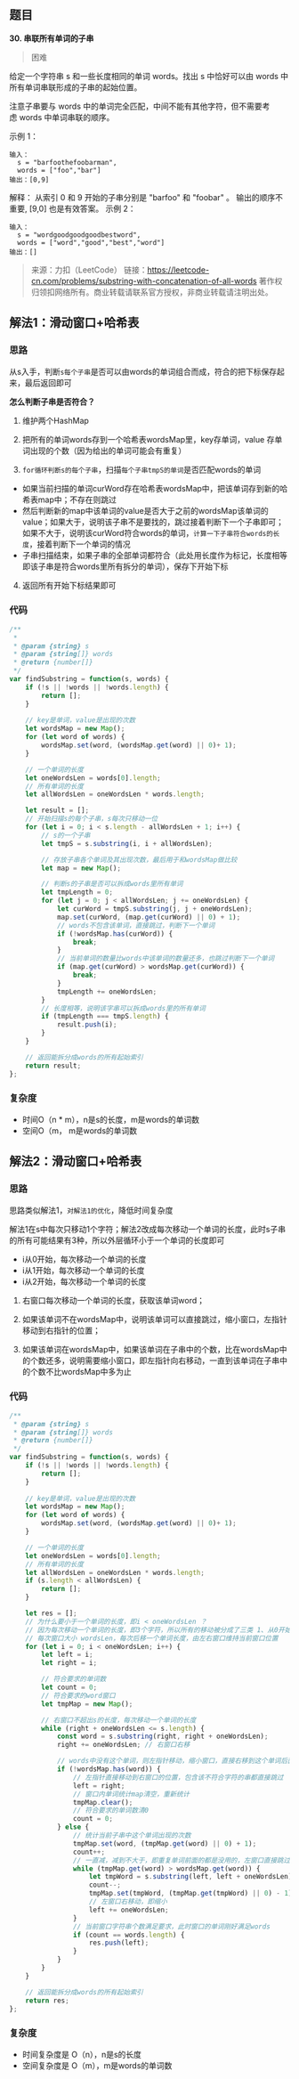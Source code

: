 ## 题目
**30. 串联所有单词的子串**
>困难

给定一个字符串 s 和一些长度相同的单词 words。找出 s 中恰好可以由 words 中所有单词串联形成的子串的起始位置。

注意子串要与 words 中的单词完全匹配，中间不能有其他字符，但不需要考虑 words 中单词串联的顺序。

示例 1：
```
输入：
  s = "barfoothefoobarman",
  words = ["foo","bar"]
输出：[0,9]
```
解释：
从索引 0 和 9 开始的子串分别是 "barfoo" 和 "foobar" 。
输出的顺序不重要, [9,0] 也是有效答案。
示例 2：
```
输入：
  s = "wordgoodgoodgoodbestword",
  words = ["word","good","best","word"]
输出：[]
```
>来源：力扣（LeetCode）
链接：https://leetcode-cn.com/problems/substring-with-concatenation-of-all-words
著作权归领扣网络所有。商业转载请联系官方授权，非商业转载请注明出处。

## 解法1：滑动窗口+哈希表
### 思路
从s入手，判断`s每个子串`是否可以由words的单词组合而成，符合的把下标保存起来，最后返回即可



**怎么判断子串是否符合？**

1. 维护两个HashMap
2. 把所有的单词words存到一个哈希表wordsMap里，key存单词，value 存单词出现的个数（因为给出的单词可能会有重复）

3. `for循环判断s的每个子串`，扫描`每个子串tmpS的单词`是否匹配words的单词

* 如果当前扫描的单词curWord存在哈希表wordsMap中，把该单词存到新的哈希表map中；不存在则跳过
* 然后判断新的map中该单词的value是否大于之前的wordsMap该单词的value；如果大于，说明该子串不是要找的，跳过接着判断下一个子串即可；如果不大于，说明该curWord符合words的单词，`计算一下子串符合words的长度`，接着判断下一个单词的情况
* 子串扫描结束，如果子串的全部单词都符合（此处用长度作为标记，长度相等即该子串是符合words里所有拆分的单词），保存下开始下标

4. 返回所有开始下标结果即可

### 代码
```javascript
/**
 * 
 * @param {string} s
 * @param {string[]} words
 * @return {number[]}
 */
var findSubstring = function(s, words) {
    if (!s || !words || !words.length) {
        return [];
    }
    
    // key是单词，value是出现的次数
    let wordsMap = new Map();
    for (let word of words) {
        wordsMap.set(word, (wordsMap.get(word) || 0)+ 1);  
    }

    // 一个单词的长度
    let oneWordsLen = words[0].length;
    // 所有单词的长度
    let allWordsLen = oneWordsLen * words.length;

    let result = [];
    // 开始扫描s的每个子串，s每次只移动一位
    for (let i = 0; i < s.length - allWordsLen + 1; i++) {
        // s的一个子串
        let tmpS = s.substring(i, i + allWordsLen);

        // 存放子串各个单词及其出现次数，最后用于和wordsMap做比较
        let map = new Map();

        // 判断s的子串是否可以拆成words里所有单词
        let tmpLength = 0;
        for (let j = 0; j < allWordsLen; j += oneWordsLen) {
            let curWord = tmpS.substring(j, j + oneWordsLen);
            map.set(curWord, (map.get(curWord) || 0) + 1);
            // words不包含该单词，直接跳过，判断下一个单词
            if (!wordsMap.has(curWord)) {
                break;
            }
            // 当前单词的数量比words中该单词的数量还多，也跳过判断下一个单词
            if (map.get(curWord) > wordsMap.get(curWord)) {
                break;
            }
            tmpLength += oneWordsLen;
        }
        // 长度相等，说明该字串可以拆成words里的所有单词
        if (tmpLength === tmpS.length) {
            result.push(i);
        }
    }

    // 返回能拆分成words的所有起始索引
    return result;
};
```
### 复杂度
* 时间O（n * m），n是s的长度，m是words的单词数
* 空间O（m， m是words的单词数


## 解法2：滑动窗口+哈希表
### 思路
思路类似解法1，`对解法1的优化`，降低时间复杂度



解法1在s中每次只移动1个字符；解法2改成每次移动一个单词的长度，此时s子串的所有可能结果有3种，所以外层循环小于一个单词的长度即可

* i从0开始，每次移动一个单词的长度
* i从1开始，每次移动一个单词的长度
* i从2开始，每次移动一个单词的长度



1. 右窗口每次移动一个单词的长度，获取该单词word；

2. 如果该单词不在wordsMap中，说明该单词可以直接跳过，缩小窗口，左指针移动到右指针的位置；

3. 如果该单词在wordsMap中，如果该单词在子串中的个数，比在wordsMap中的个数还多，说明需要缩小窗口，即左指针向右移动，一直到该单词在子串中的个数不比wordsMap中多为止



### 代码
```javascript
/**
 * @param {string} s
 * @param {string[]} words
 * @return {number[]}
 */
var findSubstring = function(s, words) {
    if (!s || !words || !words.length) {
        return [];
    }
    
    // key是单词，value是出现的次数
    let wordsMap = new Map();
    for (let word of words) {
        wordsMap.set(word, (wordsMap.get(word) || 0)+ 1);  
    }

    // 一个单词的长度
    let oneWordsLen = words[0].length;
    // 所有单词的长度
    let allWordsLen = oneWordsLen * words.length;
    if (s.length < allWordsLen) {
        return [];
    }

    let res = [];
    // 为什么要小于一个单词的长度，即i < oneWordsLen ？
    // 因为每次移动一个单词的长度，即3个字符，所以所有的移动被分成了三类 1、从0开始，每次移动一个单词的长度；2、从1开始，每次移动一个单词的长度；3、从2开始，每次移动一个单词的长度
    // 每次窗口大小 wordsLen，每次后移一个单词长度，由左右窗口维持当前窗口位置
    for (let i = 0; i < oneWordsLen; i++) {
        let left = i;
        let right = i;

        // 符合要求的单词数
        let count = 0;
        // 符合要求的word窗口
        let tmpMap = new Map();

        // 右窗口不超出s的长度，每次移动一个单词的长度
        while (right + oneWordsLen <= s.length) {
            const word = s.substring(right, right + oneWordsLen);
            right += oneWordsLen; // 右窗口右移

            // words中没有这个单词，则左指针移动，缩小窗口，直接右移到这个单词后面
            if (!wordsMap.has(word)) {
                // 左指针直接移动到右窗口的位置，包含该不符合字符的串都直接跳过
                left = right;
                // 窗口内单词统计map清空，重新统计
                tmpMap.clear();
                // 符合要求的单词数清0
                count = 0;
            } else { 
                // 统计当前子串中这个单词出现的次数
                tmpMap.set(word, (tmpMap.get(word) || 0) + 1);
                count++;
                // 一直减，减到不大于，即重复单词前面的都是没用的，左窗口直接跳过
                while (tmpMap.get(word) > wordsMap.get(word)) {
                    let tmpWord = s.substring(left, left + oneWordsLen);
                    count--;
                    tmpMap.set(tmpWord, (tmpMap.get(tmpWord) || 0) - 1);
                    // 左窗口右移动，即缩小
                    left += oneWordsLen;
                }
                // 当前窗口字符串个数满足要求，此时窗口的单词刚好满足words
                if (count == words.length) {
                    res.push(left);
                }
            }             
        }
    }

    // 返回能拆分成words的所有起始索引
    return res;
};
```
### 复杂度
* 时间复杂度是 O（n），n是s的长度
* 空间复杂度是 O（m），m是words的单词数